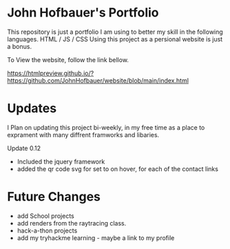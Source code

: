 # John Hofbauer's Portfolio
This repository is just a portfolio I am using to better my skill in the following languages.
HTML / JS / CSS
Using this project as a persional website is just a bonus. 


To View the website, follow the link bellow. 

https://htmlpreview.github.io/?https://github.com/JohnHofbauer/website/blob/main/index.html


# Updates
I Plan on updating this project bi-weekly, in my free time as a place to exprament with many diffrent framworks and libaries. 


Update 0.12
- Included the jquery framework
- added the qr code svg for set to on hover, for each of the contact links


# Future Changes
- add School projects
- add renders from the raytracing class. 
- hack-a-thon projects
- add my tryhackme learning - maybe a link to my profile

